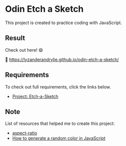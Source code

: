 # Odin Etch a Sketch

This project is created to practice coding with JavaScript.

## Result

Check out here! :smile:

:link: <https://lyzanderandrylie.github.io/odin-etch-a-sketch/>

## Requirements

To check out full requirements, click the links below.

- [Project: Etch-a-Sketch](https://www.theodinproject.com/lessons/foundations-etch-a-sketch)

## Note

List of resources that helped me to create this project:

- [aspect-ratio](https://css-tricks.com/almanac/properties/a/aspect-ratio/)
- [How to generate a random color in JavaScript](https://www.educative.io/answers/how-to-generate-a-random-color-in-javascript)
